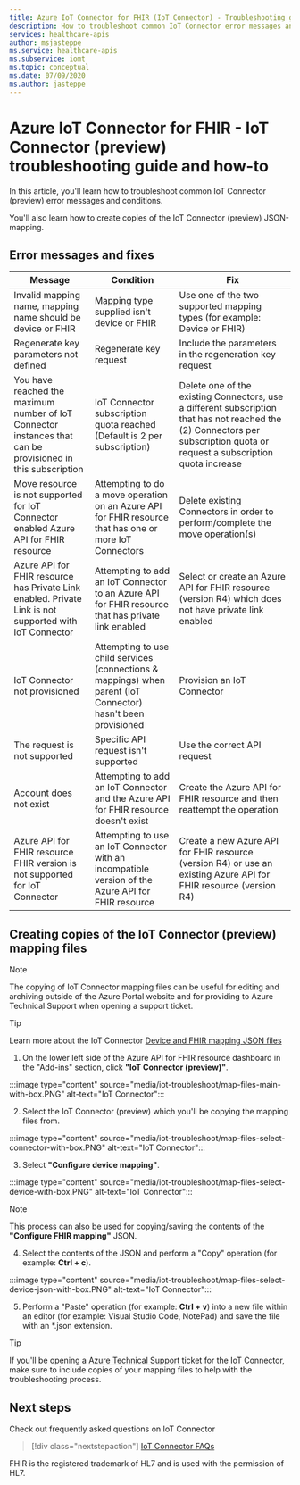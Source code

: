 ```yaml
---
title: Azure IoT Connector for FHIR (IoT Connector) - Troubleshooting guide and how-to
description: How to troubleshoot common IoT Connector error messages and conditions and copy mapping files
services: healthcare-apis
author: msjasteppe
ms.service: healthcare-apis
ms.subservice: iomt
ms.topic: conceptual
ms.date: 07/09/2020
ms.author: jasteppe
---
```

# Azure IoT Connector for FHIR - IoT Connector (preview) troubleshooting guide and how-to

In this article, you'll learn how to troubleshoot common IoT Connector (preview) error messages and conditions.

You'll also learn how to create copies of the IoT Connector (preview) JSON-mapping.

## Error messages and fixes

|Message   |Condition  |Fix         |
|----------|-----------|------------|
|Invalid mapping name, mapping name should be device or FHIR|Mapping type supplied isn't device or FHIR|Use one of the two supported mapping types (for example: Device or FHIR)|
|Regenerate key parameters not defined|Regenerate key request|Include the parameters in the regeneration key request|
|You have reached the maximum number of IoT Connector instances that can be provisioned in this subscription|IoT Connector subscription quota reached (Default is 2 per subscription)|Delete one of the existing Connectors, use a different subscription that has not reached the (2) Connectors per subscription quota or request a subscription quota increase|
|Move resource is not supported for IoT Connector enabled Azure API for FHIR resource|Attempting to do a move operation on an Azure API for FHIR resource that has one or more IoT Connectors|Delete existing Connectors in order to perform/complete the move operation(s)|
|Azure API for FHIR resource has Private Link enabled.  Private Link is not supported with IoT Connector|Attempting to add an IoT Connector to an Azure API for FHIR resource that has private link enabled|Select or create an Azure API for FHIR resource (version R4) which does not have private link enabled|
|IoT Connector not provisioned|Attempting to use child services (connections & mappings) when parent (IoT Connector) hasn't been provisioned|Provision an IoT Connector|
|The request is not supported|Specific API request isn't supported|Use the correct API request|
|Account does not exist|Attempting to add an IoT Connector and the Azure API for FHIR resource doesn't exist|Create the Azure API for FHIR resource and then reattempt the operation|
|Azure API for FHIR resource FHIR version is not supported for IoT Connector|Attempting to use an IoT Connector with an incompatible version of the Azure API for FHIR resource|Create a new Azure API for FHIR resource (version R4) or use an existing Azure API for FHIR resource (version R4)

## Creating copies of the IoT Connector (preview) mapping files
> [!NOTE]
> The copying of IoT Connector mapping files can be useful for editing and archiving outside of the Azure Portal website and for providing to Azure Technical Support when opening a support ticket.

> [!TIP]
> Learn more about the IoT Connector [Device and FHIR mapping JSON files](https://github.com/microsoft/IoT-fhir/blob/master/docs/Configuration.md)

1. On the lower left side of the Azure API for FHIR resource dashboard in the "Add-ins" section, click **"IoT Connector (preview)"**.

:::image type="content" source="media/iot-troubleshoot/map-files-main-with-box.PNG" alt-text="IoT Connector":::

2. Select the IoT Connector (preview) which you'll be copying the mapping files from.

:::image type="content" source="media/iot-troubleshoot/map-files-select-connector-with-box.PNG" alt-text="IoT Connector":::

3. Select **"Configure device mapping"**.

:::image type="content" source="media/iot-troubleshoot/map-files-select-device-with-box.PNG" alt-text="IoT Connector":::

> [!NOTE]
> This process can also be used for copying/saving the contents of the **"Configure FHIR mapping"** JSON.

4. Select the contents of the JSON and perform a "Copy" operation (for example: **Ctrl + c**). 

:::image type="content" source="media/iot-troubleshoot/map-files-select-device-json-with-box.PNG" alt-text="IoT Connector":::

5. Perform a "Paste" operation (for example: **Ctrl + v**) into a new file within an editor (for example: Visual Studio Code, NotePad) and save the file with an *.json extension.

> [!TIP]
> If you'll be opening a [Azure Technical Support](https://azure.microsoft.com/support/create-ticket/) ticket for the IoT Connector, make sure to include copies of your mapping files to help with the troubleshooting process.

## Next steps

Check out frequently asked questions on IoT Connector

>[!div class="nextstepaction"]
>[IoT Connector FAQs](fhir-faq.md#iot-connector-preview)


FHIR is the registered trademark of HL7 and is used with the permission of HL7.